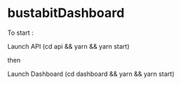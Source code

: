 # bustabitDashboard
To start : 

Launch API (cd api && yarn && yarn start)

then

Launch Dashboard (cd dashboard && yarn && yarn start)